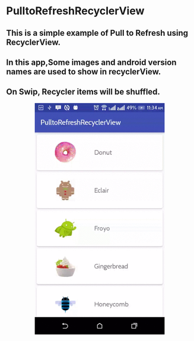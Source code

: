 # PulltoRefreshRecyclerView

## This is a simple example of Pull to Refresh using RecyclerView.

## In this app,Some images and android version names are used to show in recyclerView.

## On Swip, Recycler items will be shuffled.


<p align="center">
  <img src="https://github.com/avijitnandy/PulltoRefreshRecyclerView/blob/master/output.gif" width="350"/>
</p>
 

